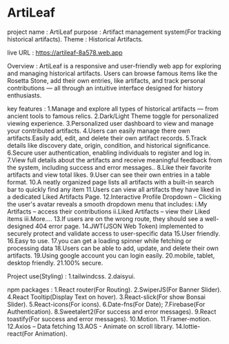 # ArtiLeaf
project name : ArtiLeaf
purpose : Artifact management system(For tracking historical artifacts).
Theme :  Historical Artifacts.

live URL : https://artileaf-8a578.web.app

Overview : 
 ArtiLeaf is a responsive and user-friendly web app for exploring and managing historical artifacts. Users can browse famous items like the Rosetta Stone, add their own entries, like artifacts, and track personal contributions — all through an intuitive interface designed for history enthusiasts.


key features : 
 1.Manage and explore all types of historical artifacts — from ancient tools to famous relics.
 2.Dark/Light Theme toggle for personalized viewing experience.
 3.Personalized user dashboard to view and manage your contributed artifacts.
 4.Users can easily manage there own artifacts.Easily add, edit, and delete their own artifact records.
 5.Track details like discovery date, origin, condition, and historical significance.
 6.Secure user authentication, enabling individuals to register and log in.
 7.View full details about the artifacts and receive meaningful feedback from the system, including success and error messages..
 8.Like their favorite artifacts and view total likes.
 9.User can see their own entries in a table format.
 10.A neatly organized page lists all artifacts with a built-in search bar to quickly find any item
 11.Users can view all artifacts they have liked in a dedicated Liked Artifacts Page.
 12.Interactive Profile Dropdown – Clicking the user's avatar reveals a smooth dropdown menu that includes:
            i.My Artifacts – access their contributions
            ii.Liked Artifacts – view their Liked items 
            iii.More....
 13.If users are on the wrong route, they should see a well-designed 404 error page.
 14.JWT(JSON Web Token) implemented to securely protect and validate access to user-specific data
 15.User friendly.
 16.Easy to use.
 17.you can get a loading spinner while fetching or processing data
 18.Users can be able to add, update, and delete their own artifacts.
 19.Using google account you can login easily.
 20.mobile, tablet, desktop friendly.
 21.100% secure.


Project use(Styling) :
 1.tailwindcss.
 2.daisyui.


npm packages : 
 1.React router(For Routing).
 2.SwiperJS(For Banner Slider).
 4.React Tooltip(Display Text on hover).
 3.React-slick(For show Bonsai Slider).
 5.React-icons(For icons).
 6.Date-fns(For Date);
 7.Firebase(For Authentication).
 8.Sweetalert2(For success and error messages).
 9.React toastify(For success and error messages).
 10.Motion.
 11.Framer-motion.
 12.Axios – Data fetching
 13.AOS - Animate on scroll library.
 14.lottie-react(For Animation).
 



